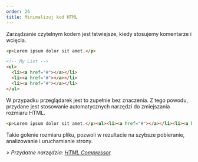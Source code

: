 ```yaml
---
order: 26
title: Minimalizuj kod HTML
---
```


Zarządzanie czytelnym kodem jest łatwiejsze, kiedy stosujemy komentarze i wcięcia.

```html
<p>Lorem ipsum dolor sit amet.</p>

<!-- My List -->
<ul>
  <li><a href="#"></a></li>
  <li><a href="#"></a></li>
  <li><a href="#"></a></li>
</ul>
```

W przypadku przeglądarek jest to zupełnie bez znaczenia. Z tego powodu, przydane jest stosowanie automatycznych narzędzi do zmiejszania rozmiaru HTML.

```html
<p>Lorem ipsum dolor sit amet.</p><ul><li><a href="#"></a></li><li><a href="#"></a></li><li><a href="#"></a></li></ul>
```

Takie golenie rozmiaru pliku, pozwoli w rezultacie na szybsze pobieranie, analizowanie i uruchamianie strony.

*> Przydatne narzędzia: [HTML Compressor](http://code.google.com/p/htmlcompressor/).*
